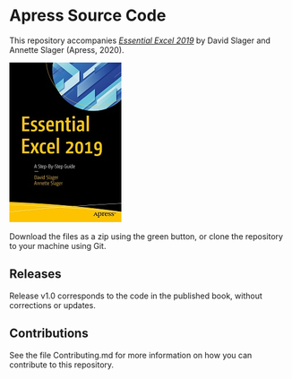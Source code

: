 # Apress Source Code

This repository accompanies [*Essential Excel 2019*](https://www.apress.com/9781484262085) by David Slager and Annette Slager (Apress, 2020).

[comment]: #cover
![Cover image](9781484262085.jpg)

Download the files as a zip using the green button, or clone the repository to your machine using Git.

## Releases

Release v1.0 corresponds to the code in the published book, without corrections or updates.

## Contributions

See the file Contributing.md for more information on how you can contribute to this repository.